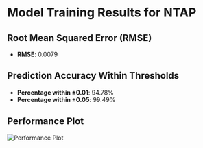 # Model Training Results for NTAP

## Root Mean Squared Error (RMSE)
- **RMSE**: 0.0079

## Prediction Accuracy Within Thresholds
- **Percentage within ±0.01**: 94.78%
- **Percentage within ±0.05**: 99.49%

## Performance Plot
![Performance Plot](../imgs/NTAP.png)
